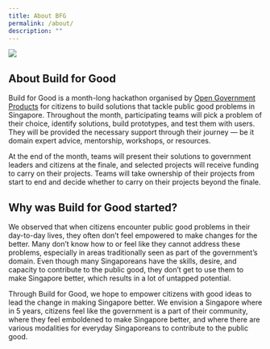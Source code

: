 ```yaml
---
title: About BFG
permalink: /about/
description: ""
---
```

![](/images/p%20(165%20of%20243).jpg)
## **About Build for Good**

Build for Good is a month-long hackathon organised by [Open Government Products](open.gov.sg) for citizens to build solutions that tackle public good problems in Singapore. Throughout the month, participating teams will pick a problem of their choice, identify solutions, build prototypes, and test them with users. They will be provided the necessary support through their journey — be it domain expert advice, mentorship, workshops, or resources.

At the end of the month, teams will present their solutions to government leaders and citizens at the finale, and selected projects will receive funding to carry on their projects. Teams will take ownership of their projects from start to end and decide whether to carry on their projects beyond the finale. 

## **Why was Build for Good started?**

We observed that when citizens encounter public good problems in their day-to-day lives, they often don’t feel empowered to make changes for the better. Many don’t know how to or feel like they cannot address these problems, especially in areas traditionally seen as part of the government’s domain. Even though many Singaporeans have the skills, desire, and capacity to contribute to the public good, they don’t get to use them to make Singapore better, which results in a lot of untapped potential.

Through Build for Good, we hope to empower citizens with good ideas to lead the change in making Singapore better. We envision a Singapore where in 5 years, citizens feel like the government is a part of their community, where they feel emboldened to make Singapore better, and where there are various modalities for everyday Singaporeans to contribute to the public good.